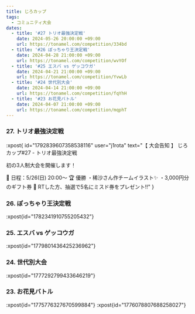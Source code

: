 ```yaml
---
title: じろカップ
tags:
  - コミュニティ大会
dates:
  - title: '#27 トリオ最強決定戦'
    date: 2024-05-26 20:00:00 +09:00
    url: https://tonamel.com/competition/334bd
  - title: '#26 ぽっちゃり王決定戦'
    date: 2024-04-28 21:00:00 +09:00
    url: https://tonamel.com/competition/wvYOf
  - title: '#25 エスバ vs ゲッコウガ'
    date: 2024-04-21 21:00:00 +09:00
    url: https://tonamel.com/competition/YvwLb
  - title: '#24 世代別大会'
    date: 2024-04-14 21:00:00 +09:00
    url: https://tonamel.com/competition/fqYhH
  - title: '#23 お花見バトル'
    date: 2024-04-07 21:00:00 +09:00
    url: https://tonamel.com/competition/mqphT
---
```

### 27. トリオ最強決定戦
:xpost{
  id="1792839607358538116"
  user="j1rota"
  text="【 大会告知 】
じろカップ#27 - トリオ最強決定戦

初の3人制大会を開催します！

📅
日程：5/26(日) 20:00～ 
🏆
優勝
・稀沙さん作チームイラスト✨
・3,000円分のギフト券
🍩
RTした方、抽選で5名にミスド券をプレゼント‼️"
}

### 26. ぽっちゃり王決定戦
:xpost{id="1782341910755205432"}

### 25. エスバ vs ゲッコウガ
:xpost{id="1779801436425236962"}

### 24. 世代別大会
:xpost{id="1777292799433646219"}

### 23. お花見バトル
:xpost{id="1775776327670599884"}
:xpost{id="1776078807688258027"}